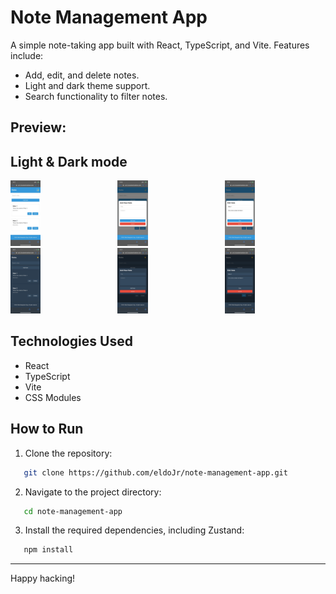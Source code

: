# Note Management App

A simple note-taking app built with React, TypeScript, and Vite. Features include:

- Add, edit, and delete notes.
- Light and dark theme support.
- Search functionality to filter notes.

## Preview:
<h2>Light & Dark mode</h2>
<div style="display: flex; flex-wrap: wrap; justify-content: space-between; gap: 10px;">
  <div style="width: 32%;">
    <img src="./src/assets/image01.jpg" alt="Image 1" style="width: 30%; height: auto;">
  </div>
  <div style="width: 32%;">
    <img src="./src/assets/image02.jpg" alt="Image 2" style="width: 30%; height: auto;">
  </div>
  <div style="width: 32%;">
    <img src="./src/assets/image03.jpg" alt="Image 3" style="width: 30%; height: auto;">
  </div>
</div>
<div style="display: flex; flex-wrap: wrap; justify-content: space-between; gap: 10px;">
  <div style="width: 32%;">
    <img src="./src/assets/image1.jpg" alt="Image 4" style="width: 30%; height: auto;">
  </div>
  <div style="width: 32%;">
    <img src="./src/assets/image2.jpg" alt="Image 5" style="width: 30%; height: auto;">
  </div>
  <div style="width: 32%;">
    <img src="./src/assets/image3.jpg" alt="Image 6" style="width: 30%; height: auto;">
  </div>
</div>


## Technologies Used
- React
- TypeScript
- Vite
- CSS Modules

## How to Run
1. Clone the repository:
```bash
   git clone https://github.com/eldoJr/note-management-app.git
```
2. Navigate to the project directory:
```bash
   cd note-management-app
   ```
3. Install the required dependencies, including Zustand:
```bash
   npm install
```
   ---
Happy hacking!
